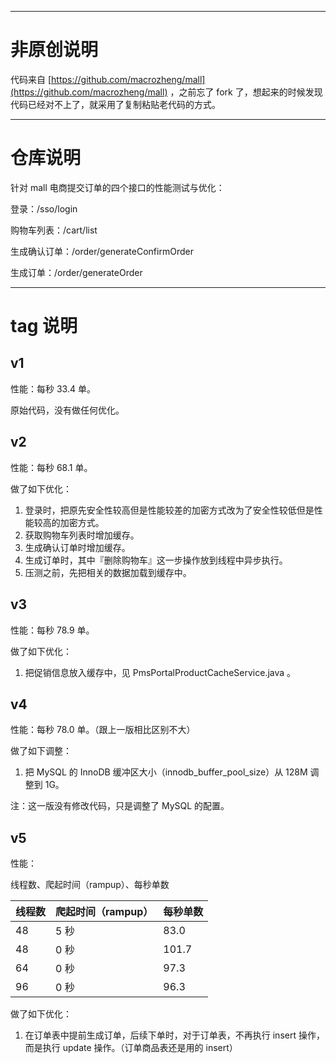 ***

# 非原创说明

代码来自 [https://github.com/macrozheng/mall](https://github.com/macrozheng/mall) ，之前忘了 fork 了，想起来的时候发现代码已经对不上了，就采用了复制粘贴老代码的方式。

***

# 仓库说明

针对 mall 电商提交订单的四个接口的性能测试与优化：

登录：/sso/login

购物车列表：/cart/list

生成确认订单：/order/generateConfirmOrder

生成订单：/order/generateOrder

***

# tag 说明

## v1

性能：每秒 33.4 单。

原始代码，没有做任何优化。

## v2

性能：每秒 68.1 单。

做了如下优化：

1. 登录时，把原先安全性较高但是性能较差的加密方式改为了安全性较低但是性能较高的加密方式。
2. 获取购物车列表时增加缓存。
3. 生成确认订单时增加缓存。
4. 生成订单时，其中『删除购物车』这一步操作放到线程中异步执行。
5. 压测之前，先把相关的数据加载到缓存中。

## v3

性能：每秒 78.9 单。

做了如下优化：

1. 把促销信息放入缓存中，见 PmsPortalProductCacheService.java 。

## v4

性能：每秒 78.0 单。（跟上一版相比区别不大）

做了如下调整：

1. 把 MySQL 的 InnoDB 缓冲区大小（innodb_buffer_pool_size）从 128M 调整到 1G。

注：这一版没有修改代码，只是调整了 MySQL 的配置。

## v5

性能：

线程数、爬起时间（rampup）、每秒单数

| 线程数 | 爬起时间（rampup） | 每秒单数  |
|-----|--------------|-------|
| 48  | 5 秒          | 83.0  |
| 48  | 0 秒          | 101.7 |
| 64  | 0 秒          | 97.3  |
| 96  | 0 秒          | 96.3  |

做了如下优化：

1. 在订单表中提前生成订单，后续下单时，对于订单表，不再执行 insert 操作，而是执行 update 操作。（订单商品表还是用的 insert）


